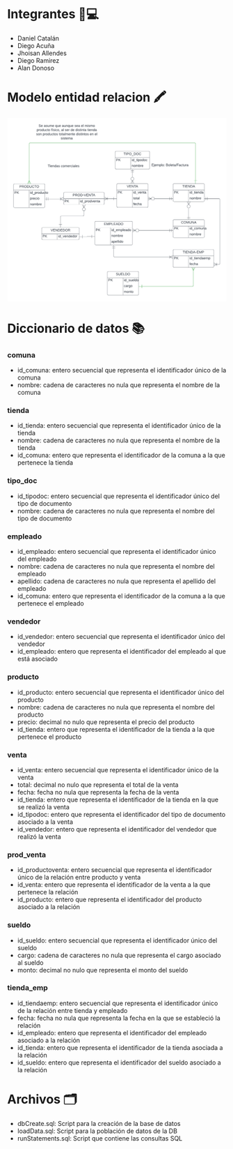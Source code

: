 # Integrantes 👤💻
- Daniel Catalán
- Diego Acuña
- Jhoisan Allendes
- Diego Ramirez
- Alan Donoso

# Modelo entidad relacion 🖍️
![Modelo Entidad Relacion](./Media/MR%20_%20MER%20TBD%20-%20MER%20Control1.png)
# Diccionario de datos 📚

### comuna
- id_comuna: entero secuencial que representa el identificador único de la comuna
- nombre: cadena de caracteres no nula que representa el nombre de la comuna

### tienda
- id_tienda: entero secuencial que representa el identificador único de la tienda
- nombre: cadena de caracteres no nula que representa el nombre de la tienda
- id_comuna: entero que representa el identificador de la comuna a la que pertenece la tienda

### tipo_doc
- id_tipodoc: entero secuencial que representa el identificador único del tipo de documento
- nombre: cadena de caracteres no nula que representa el nombre del tipo de documento

### empleado
- id_empleado: entero secuencial que representa el identificador único del empleado
- nombre: cadena de caracteres no nula que representa el nombre del empleado
- apellido: cadena de caracteres no nula que representa el apellido del empleado
- id_comuna: entero que representa el identificador de la comuna a la que pertenece el empleado

### vendedor
- id_vendedor: entero secuencial que representa el identificador único del vendedor
- id_empleado: entero que representa el identificador del empleado al que está asociado

### producto

- id_producto: entero secuencial que representa el identificador único del producto
- nombre: cadena de caracteres no nula que representa el nombre del producto
- precio: decimal no nulo que representa el precio del producto
- id_tienda: entero que representa el identificador de la tienda a la que pertenece el producto

### venta
- id_venta: entero secuencial que representa el identificador único de la venta
- total: decimal no nulo que representa el total de la venta
- fecha: fecha no nula que representa la fecha de la venta
- id_tienda: entero que representa el identificador de la tienda en la que se realizó la venta
- id_tipodoc: entero que representa el identificador del tipo de documento asociado a la venta
- id_vendedor: entero que representa el identificador del vendedor que realizó la venta

### prod_venta
- id_productoventa: entero secuencial que representa el identificador único de la relación entre producto y venta
- id_venta: entero que representa el identificador de la venta a la que pertenece la relación
- id_producto: entero que representa el identificador del producto asociado a la relación

### sueldo
- id_sueldo: entero secuencial que representa el identificador único del sueldo
- cargo: cadena de caracteres no nula que representa el cargo asociado al sueldo
- monto: decimal no nulo que representa el monto del sueldo

### tienda_emp
- id_tiendaemp: entero secuencial que representa el identificador único de la relación entre tienda y empleado
- fecha: fecha no nula que representa la fecha en la que se estableció la relación
- id_empleado: entero que representa el identificador del empleado asociado a la relación
- id_tienda: entero que representa el identificador de la tienda asociada a la relación
- id_sueldo: entero que representa el identificador del sueldo asociado a la relación
# Archivos 🗂️
- dbCreate.sql: Script para la creación de la base de datos
- loadData.sql: Script para la población de datos de la DB
- runStatements.sql: Script que contiene las consultas SQL